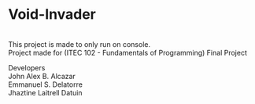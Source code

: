 # Void-Invader
<br />
This project is made to only run on console. <br />
Project made for (ITEC 102 - Fundamentals of Programming) Final Project <br />

Developers <br />
John Alex B. Alcazar <br />
Emmanuel S. Delatorre <br />
Jhaztine Laitrell Datuin
